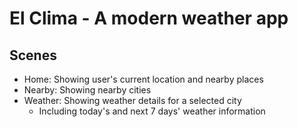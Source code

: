 # El Clima - A modern weather app
## Scenes

- Home: Showing user's current location and nearby places 
- Nearby: Showing nearby cities 
- Weather: Showing weather details for a selected city 
  - Including today's and next 7 days' weather information 

